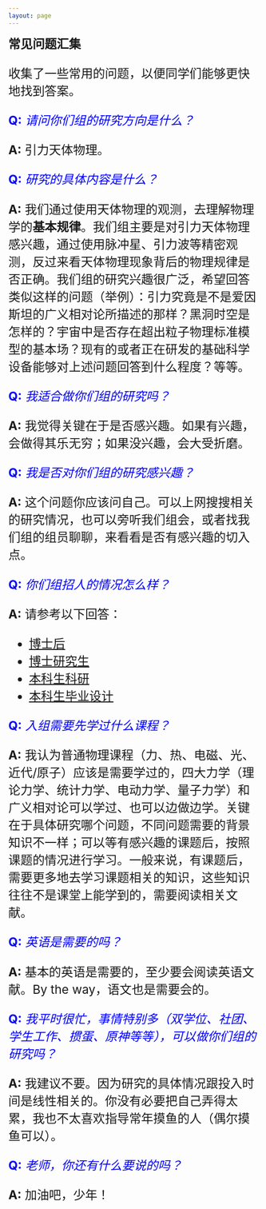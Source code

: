 ```yaml
---
layout: page
---
```


<big><big><big> **常见问题汇集**

收集了一些常用的问题，以便同学们能够更快地找到答案。

<font color="blue"><b>Q:</b> <i>请问你们组的研究方向是什么？</i></font>

**A:** 引力天体物理。

<font color="blue"><b>Q:</b> <i>研究的具体内容是什么？</i></font>

**A:** 我们通过使用天体物理的观测，去理解物理学的**基本规律**。我们组主要是对引力天体物理感兴趣，通过使用脉冲星、引力波等精密观测，反过来看天体物理现象背后的物理规律是否正确。我们组的研究兴趣很广泛，希望回答类似这样的问题（举例）：引力究竟是不是爱因斯坦的广义相对论所描述的那样？黑洞时空是怎样的？宇宙中是否存在超出粒子物理标准模型的基本场？现有的或者正在研发的基础科学设备能够对上述问题回答到什么程度？等等。

<font color="blue"><b>Q:</b> <i>我适合做你们组的研究吗？</i></font>

**A:** 我觉得关键在于是否感兴趣。如果有兴趣，会做得其乐无穷；如果没兴趣，会大受折磨。

<font color="blue"><b>Q:</b> <i>我是否对你们组的研究感兴趣？</i></font>

**A:** 这个问题你应该问自己。可以上网搜搜相关的研究情况，也可以旁听我们组会，或者找我们组的组员聊聊，来看看是否有感兴趣的切入点。

<font color="blue"><b>Q:</b> <i>你们组招人的情况怎么样？</i></font>

**A:** 请参考以下回答：

- [博士后](/assets/postdoc)
- [博士研究生](/assets/phd)
- [本科生科研](/assets/undergraduate)
- [本科生毕业设计](/assets/bachelor)

<font color="blue"><b>Q:</b> <i>入组需要先学过什么课程？</i></font>

**A:** 我认为普通物理课程（力、热、电磁、光、近代/原子）应该是需要学过的，四大力学（理论力学、统计力学、电动力学、量子力学）和广义相对论可以学过、也可以边做边学。关键在于具体研究哪个问题，不同问题需要的背景知识不一样；可以等有感兴趣的课题后，按照课题的情况进行学习。一般来说，有课题后，需要更多地去学习课题相关的知识，这些知识往往不是课堂上能学到的，需要阅读相关文献。

<font color="blue"><b>Q:</b> <i>英语是需要的吗？</i></font>

**A:** 基本的英语是需要的，至少要会阅读英语文献。By the way，语文也是需要会的。

<font color="blue"><b>Q:</b> <i>我平时很忙，事情特别多（双学位、社团、学生工作、掼蛋、原神等等），可以做你们组的研究吗？</i></font>

**A:** 我建议不要。因为研究的具体情况跟投入时间是线性相关的。你没有必要把自己弄得太累，我也不太喜欢指导常年摸鱼的人（偶尔摸鱼可以）。

<font color="blue"><b>Q:</b> <i>老师，你还有什么要说的吗？</i></font>

**A:** 加油吧，少年！

<!---------------------------------------------------------------->

<script type="text/x-mathjax-config">

  MathJax.Hub.Config({
    tex2jax: {
      inlineMath: [ ['$','$'] ],
      processEscapes: true
    }
  });
</script>

<!---------------------------------------------------------------->

<script type="text/javascript"
  src="https://cdn.mathjax.org/mathjax/latest/MathJax.js?config=TeX-AMS-MML_HTMLorMML">
</script>